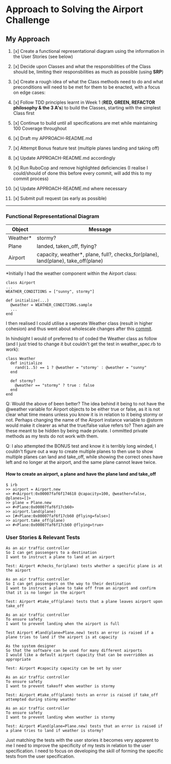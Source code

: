 # Approach to Solving the Airport Challenge

## My Approach

1. [x] Create a functional representational diagram using the information in the User Stories (see below)

2. [x] Decide upon Classes and what the responsbilities of the Class should be, limiting their responsbilities as much as possible (using **SRP**)

3. [x] Create a rough idea of what the Class methods need to do and what preconditions will need to be met for them to be enacted, with a focus on edge cases: 

4. [x] Follow TDD principles learnt in Week 1 (**RED, GREEN, REFACTOR philosophy & the 3 A's**) to build the Classes, starting with the simplest Class first

5. [x] Continue to build until all specifications are met while maintaining 100 Coverage throughout

6. [x] Draft my APPROACH-README.md

7. [x] Attempt Bonus feature test (multiple planes landing and taking off)

8. [x] Update APPROACH-README.md accordingly

9. [x] Run RuboCop and remove highlighted deficiencies (I realise I could/should of done this before every commit, will add this to my commit process)

10. [x] Update APPROACH-README.md where necessary

11. [x] Submit pull request (as early as possible)
 ---

### Functional Representational Diagram

| Object | Message |
| ----------- | ----------- |
| Weather* | stormy? |
| Plane | landed, taken_off, flying? |
| Airport | capacity, weather*, plane, full?, checks_for(plane), land(plane), take_off(plane)  |

*Initially I had the weather component within the Airport class:
```
class Airport
...
WEATHER_CONDITIONS = ["sunny", stormy"]

def initialize(...)
  @weather = WEATHER_CONDITIONS.sample
  ...
end
```

I then realised I could utilise a seperate Weather class (result in higher cohesion) and thus went about wholescale changes after this [commit](https://github.com/rjkviegas/airport_challenge/commit/e12294e5fc70e3ee4f070fa80114380217f5d5c8).

In hindsight I would of preferred to of coded the Weather class as follow (and I just tried to change it but couldn't get the test in weather_spec.rb to work):

```
class Weather
  def initialize
    rand(1..5) == 1 ? @weather = "stormy' : @weather = "sunny"
  end
  
  def stormy?
    @weather == "stormy" ? true : false
  end
end
```

Q: Would the above of been better? The idea behind it being to not have the @weather variable for Airport objects to be either true or false, as it is not clear what time means unless you know it is in relation to it being stormy or not. Perhaps changing the name of the Airport instance variable to @storm would make it clearer as what the true/false value refers to? Then again are these meant to be hidden by being made private. I ommitted private methods as my tests do not work with them.

Q: I also attempted the BONUS test and know it is terribly long winded, I couldn't figure out a way to create multiple planes to then use to show multiple planes can land and take_off, while showing the correct ones have left and no longer at the airport, and the same plane cannot leave twice.

#### How to create an airport, a plane and have the plane land and take_off

```
$ irb
>> airport = Airport.new
=> #<Airport:0x00007faf6f174618 @capacity=100, @weather=false, @planes=[]>
>> plane = Plane.new
=> #<Plane:0x00007faf6f17cb60>
>> airport.land(plane)
=> [#<Plane:0x00007faf6f17cb60 @flying=false>]
>> airport.take_off(plane)
=> #<Plane:0x00007faf6f17cb60 @flying=true>
```

### User Stories & Relevant Tests ### 
```
As an air traffic controller 
So I can get passengers to a destination 
I want to instruct a plane to land at an airport

Test: Airport #checks_for(plane) tests whether a specific plane is at the airport

As an air traffic controller 
So I can get passengers on the way to their destination 
I want to instruct a plane to take off from an airport and confirm that it is no longer in the airport

Test: Airport #take_off(plane) tests that a plane leaves airport upon take_off

As an air traffic controller 
To ensure safety 
I want to prevent landing when the airport is full 

Test Airport #land(plane=Plane.new) tests an error is raised if a plane tries to land if the airport is at capacity

As the system designer
So that the software can be used for many different airports
I would like a default airport capacity that can be overridden as appropriate

Test: Airport #capacity capacity can be set by user

As an air traffic controller 
To ensure safety 
I want to prevent takeoff when weather is stormy 

Test: Airport #take_off(plane) tests an error is raised if take_off attempted during stormy weather

As an air traffic controller 
To ensure safety 
I want to prevent landing when weather is stormy 

Test: Airport #land(plane=Plane.new) tests that an error is raised if a plane tries to land if weather is stormy?
```
Just matching the tests with the user stories it becomes very apparent to me I need to improve the specificity of my tests in relation to the user specification. I need to focus on developing the skill of forming the specific tests from the user specification.